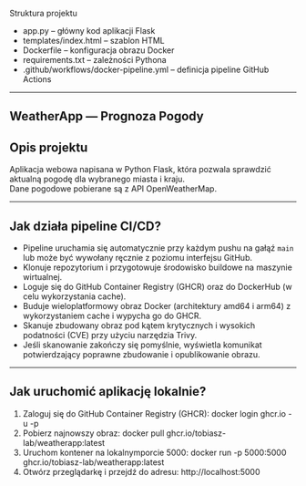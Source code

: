 Struktura projektu
- app.py – główny kod aplikacji Flask
- templates/index.html – szablon HTML
- Dockerfile – konfiguracja obrazu Docker
- requirements.txt – zależności Pythona
- .github/workflows/docker-pipeline.yml – definicja pipeline GitHub Actions

---

## WeatherApp — Prognoza Pogody

## Opis projektu
Aplikacja webowa napisana w Python Flask, która pozwala sprawdzić aktualną pogodę dla wybranego miasta i kraju.  
Dane pogodowe pobierane są z API OpenWeatherMap.

---

## Jak działa pipeline CI/CD?

- Pipeline uruchamia się automatycznie przy każdym pushu na gałąź `main` lub może być wywołany ręcznie z poziomu interfejsu GitHub.
- Klonuje repozytorium i przygotowuje środowisko buildowe na maszynie wirtualnej.
- Loguje się do GitHub Container Registry (GHCR) oraz do DockerHub (w celu wykorzystania cache).
- Buduje wieloplatformowy obraz Docker (architektury amd64 i arm64) z wykorzystaniem cache i wypycha go do GHCR.
- Skanuje zbudowany obraz pod kątem krytycznych i wysokich podatności (CVE) przy użyciu narzędzia Trivy.
- Jeśli skanowanie zakończy się pomyślnie, wyświetla komunikat potwierdzający poprawne zbudowanie i opublikowanie obrazu.

---

## Jak uruchomić aplikację lokalnie?

1. Zaloguj się do GitHub Container Registry (GHCR):
   docker login ghcr.io -u <github-username> -p <personal-access-token>
2. Pobierz najnowszy obraz:
   docker pull ghcr.io/tobiasz-lab/weatherapp:latest
3. Uruchom kontener na lokalnymporcie 5000:
   docker run -p 5000:5000 ghcr.io/tobiasz-lab/weatherapp:latest
4. Otwórz przeglądarkę i przejdź do adresu:
   http://localhost:5000


